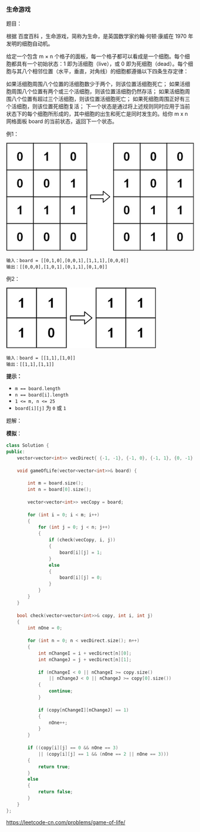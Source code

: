 ### 生命游戏

题目：

根据 百度百科 ，生命游戏，简称为生命，是英国数学家约翰·何顿·康威在 1970 年发明的细胞自动机。

给定一个包含 m × n 个格子的面板，每一个格子都可以看成是一个细胞。每个细胞都具有一个初始状态：1 即为活细胞（live），或 0 即为死细胞（dead）。每个细胞与其八个相邻位置（水平，垂直，对角线）的细胞都遵循以下四条生存定律：

如果活细胞周围八个位置的活细胞数少于两个，则该位置活细胞死亡；
如果活细胞周围八个位置有两个或三个活细胞，则该位置活细胞仍然存活；
如果活细胞周围八个位置有超过三个活细胞，则该位置活细胞死亡；
如果死细胞周围正好有三个活细胞，则该位置死细胞复活；
下一个状态是通过将上述规则同时应用于当前状态下的每个细胞所形成的，其中细胞的出生和死亡是同时发生的。给你 m x n 网格面板 board 的当前状态，返回下一个状态。



例1：

![avatar](076_001.jpg)

```
输入：board = [[0,1,0],[0,0,1],[1,1,1],[0,0,0]]
输出：[[0,0,0],[1,0,1],[0,1,1],[0,1,0]]
```



例2：

![avatar](076_002.jpg)

```
输入：board = [[1,1],[1,0]]
输出：[[1,1],[1,1]]
```



**提示：**

- `m == board.length`
- `n == board[i].length`
- `1 <= m, n <= 25`
- `board[i][j]` 为 `0` 或 `1`



题解：

**模拟**：

```c++
class Solution {
public:
    vector<vector<int>> vecDirect{ {-1, -1}, {-1, 0}, {-1, 1}, {0, -1}, {0, 1}, {1, -1}, {1, 0}, {1, 1} };

	void gameOfLife(vector<vector<int>>& board) {

		int m = board.size();
		int n = board[0].size();

		vector<vector<int>> vecCopy = board;

		for (int i = 0; i < m; i++)
		{
			for (int j = 0; j < n; j++)
			{
				if (check(vecCopy, i, j))
				{
					board[i][j] = 1;
				}
                else
                {
                    board[i][j] = 0;
                }
			}
		}
	}

	bool check(vector<vector<int>>& copy, int i, int j)
	{
		int nOne = 0;

		for (int n = 0; n < vecDirect.size(); n++)
		{
			int nChangeI = i + vecDirect[n][0];
			int nChangeJ = j + vecDirect[n][1];

			if (nChangeI < 0 || nChangeI >= copy.size()
				|| nChangeJ < 0 || nChangeJ >= copy[0].size())
			{
				continue;
			}

			if (copy[nChangeI][nChangeJ] == 1)
			{
				nOne++;
			}
		}

		if ((copy[i][j] == 0 && nOne == 3)
			|| (copy[i][j] == 1 && (nOne == 2 || nOne == 3)))
		{
			return true;
		}
		else
		{
			return false;
		}
	}
};
```



https://leetcode-cn.com/problems/game-of-life/